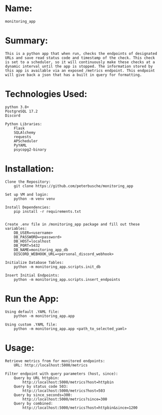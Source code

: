 # Name: 
    monitoring_app

# Summary: 
    This is a python app that when run, checks the endpoints of designated URLs and save read status code and timestamp of the check. This check is set to a scheduler, so it will continuously make these checks at a dynamic interval until the app is stopped. The information stored by this app is available via an exposed /metrics endpoint. This endpoint will give back a json that has a built in query for formatting. 


# Technologies Used:
    python 3.8+
    PostgreSQL 17.2 
    Discord

    Python Libraries:
        Flask
        SQLAlchemy
        requests
        APScheduler
        PyYAML
        psycopg2-binary
        

# Installation:
    Clone the Repository:
        git clone https://github.com/peterbusche/monitoring_app

    Set up VM and login:
        python -m venv venv

    Install Dependencies:
        pip install -r requirements.txt

    
    Create .env file in /monitoring_app package and fill out these variables:
        DB_USER=<username>
        DB_PASSWORD=<password>
        DB_HOST=localhost
        DB_PORT=5432
        DB_NAME=monitoring_app_db
        DISCORD_WEBHOOK_URL=<personal_discord_webhook>    
            
    Initialize Database Tables:
        python -m monitoring_app.scripts.init_db

    Insert Initial Endpoints:
        python -m monitoring_app.scripts.insert_endpoints



# Run the App:
    Using default .YAML file:
        python -m monitoring_app.app

    Using custom .YAML file:
        python -m monitoring_app.app <path_to_selected_yaml>

# Usage:
    Retrieve metrics from for monitored endpoints:
        URL: http://localhost:5000/metrics

    Filter endpoint with query parameters (host, since):
        Query by URL httpbin:
            http://localhost:5000/metrics?host=httpbin
        Query by status code 503:
            http://localhost:5000/metrics?host=503
        Query by since_seconds=300:
            http://localhost:5000/metrics?since=300
        Query by combined:
            http://localhost:5000/metrics?host=httpbin&since=1200



